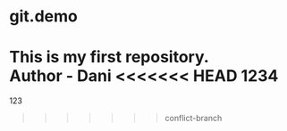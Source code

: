 # git.demo
This is my first repository.
<br>
Author - Dani
<<<<<<< HEAD
1234
=======
123
>>>>>>> conflict-branch
